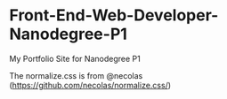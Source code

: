 # Front-End-Web-Developer-Nanodegree-P1
My Portfolio Site for Nanodegree P1

The normalize.css is from @necolas (https://github.com/necolas/normalize.css/)
